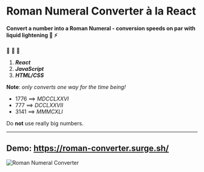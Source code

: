 # Roman Numeral Converter à la React

#### Convert a number into a Roman Numeral - conversion speeds on par with liquid lightening 🌊 ⚡

💽 💽 💽
1. **_React_**
2. **_JavaScript_**
3. **_HTML/CSS_**

**Note**: _only converts one way for the time being!_
* 1776 ==>  _MDCCLXXVI_
* 777 ==> _DCCLXXVII_
* 3141 ==> _MMMCXLI_

Do **not** use really big numbers.

---
## **Demo**: https://roman-converter.surge.sh/
![Roman Numeral Converter](https://i.imgur.com/jwIiqkJ.png)
